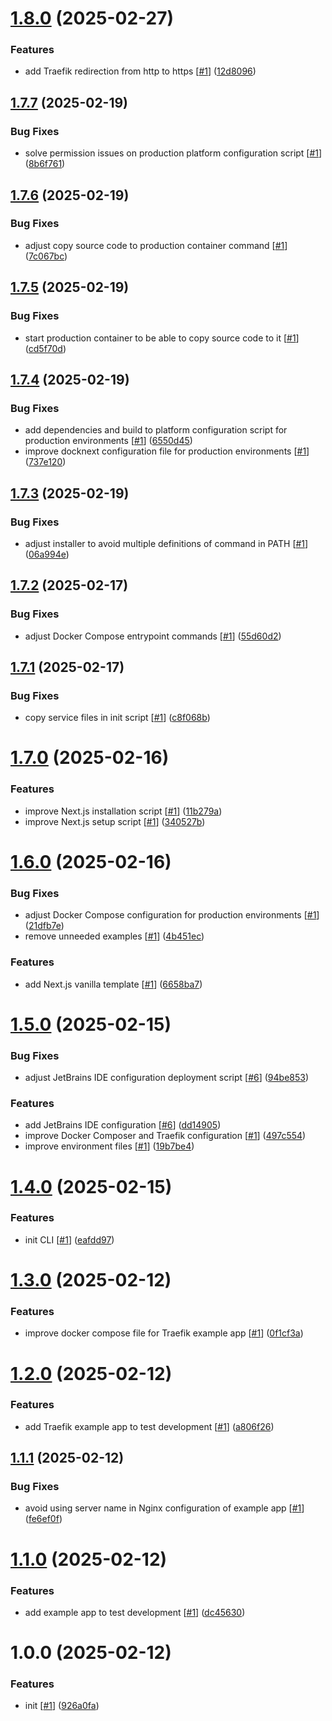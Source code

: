 # [1.8.0](https://github.com/d3p1/docknext/compare/v1.7.7...v1.8.0) (2025-02-27)


### Features

* add Traefik redirection from http to https [[#1](https://github.com/d3p1/docknext/issues/1)] ([12d8096](https://github.com/d3p1/docknext/commit/12d8096570a3282d6b5cca754f552adf990a9a3c))

## [1.7.7](https://github.com/d3p1/docknext/compare/v1.7.6...v1.7.7) (2025-02-19)


### Bug Fixes

* solve permission issues on production platform configuration script [[#1](https://github.com/d3p1/docknext/issues/1)] ([8b6f761](https://github.com/d3p1/docknext/commit/8b6f761ae07d59014bd4865c047bc9c0c4605f46))

## [1.7.6](https://github.com/d3p1/docknext/compare/v1.7.5...v1.7.6) (2025-02-19)


### Bug Fixes

* adjust copy source code to production container command [[#1](https://github.com/d3p1/docknext/issues/1)] ([7c067bc](https://github.com/d3p1/docknext/commit/7c067bc7fef504cd173f680f102cf9abb4c2a5d0))

## [1.7.5](https://github.com/d3p1/docknext/compare/v1.7.4...v1.7.5) (2025-02-19)


### Bug Fixes

* start production container to be able to copy source code to it [[#1](https://github.com/d3p1/docknext/issues/1)] ([cd5f70d](https://github.com/d3p1/docknext/commit/cd5f70dafc6cf3b406dffb41d54f60702c792fd3))

## [1.7.4](https://github.com/d3p1/docknext/compare/v1.7.3...v1.7.4) (2025-02-19)


### Bug Fixes

* add dependencies and build to platform configuration script for production environments [[#1](https://github.com/d3p1/docknext/issues/1)] ([6550d45](https://github.com/d3p1/docknext/commit/6550d45a4e834b7488c85184f6f9c55c045fa363))
* improve docknext configuration file for production environments [[#1](https://github.com/d3p1/docknext/issues/1)] ([737e120](https://github.com/d3p1/docknext/commit/737e120b66f9530a40da14b702a219409ac5cc59))

## [1.7.3](https://github.com/d3p1/docknext/compare/v1.7.2...v1.7.3) (2025-02-19)


### Bug Fixes

* adjust installer to avoid multiple definitions of command in PATH [[#1](https://github.com/d3p1/docknext/issues/1)] ([06a994e](https://github.com/d3p1/docknext/commit/06a994ebd7a468647fe293d36837ea0e7e9be66c))

## [1.7.2](https://github.com/d3p1/docknext/compare/v1.7.1...v1.7.2) (2025-02-17)


### Bug Fixes

* adjust Docker Compose entrypoint commands [[#1](https://github.com/d3p1/docknext/issues/1)] ([55d60d2](https://github.com/d3p1/docknext/commit/55d60d28305928bde01461bf6b90fd15420adffe))

## [1.7.1](https://github.com/d3p1/docknext/compare/v1.7.0...v1.7.1) (2025-02-17)


### Bug Fixes

* copy service files in init script [[#1](https://github.com/d3p1/docknext/issues/1)] ([c8f068b](https://github.com/d3p1/docknext/commit/c8f068b7660b6af93ef218ec3e885388965ea538))

# [1.7.0](https://github.com/d3p1/docknext/compare/v1.6.0...v1.7.0) (2025-02-16)


### Features

* improve Next.js installation script [[#1](https://github.com/d3p1/docknext/issues/1)] ([11b279a](https://github.com/d3p1/docknext/commit/11b279a4f927179e902f11b683337202ad79da9a))
* improve Next.js setup script [[#1](https://github.com/d3p1/docknext/issues/1)] ([340527b](https://github.com/d3p1/docknext/commit/340527be5cca5beedb2997bc334fb170ffad3c49))

# [1.6.0](https://github.com/d3p1/docknext/compare/v1.5.0...v1.6.0) (2025-02-16)


### Bug Fixes

* adjust Docker Compose configuration for production environments [[#1](https://github.com/d3p1/docknext/issues/1)] ([21dfb7e](https://github.com/d3p1/docknext/commit/21dfb7ec01851130e8866a0766027f9fe4ecde92))
* remove unneeded examples [[#1](https://github.com/d3p1/docknext/issues/1)] ([4b451ec](https://github.com/d3p1/docknext/commit/4b451ec03ce7a490c246b72f7e7eed0966c9bd7c))


### Features

* add Next.js vanilla template [[#1](https://github.com/d3p1/docknext/issues/1)] ([6658ba7](https://github.com/d3p1/docknext/commit/6658ba72102f4814d8803d5c7fc697d1571a49a4))

# [1.5.0](https://github.com/d3p1/docknext/compare/v1.4.0...v1.5.0) (2025-02-15)


### Bug Fixes

* adjust JetBrains IDE configuration deployment script [[#6](https://github.com/d3p1/docknext/issues/6)] ([94be853](https://github.com/d3p1/docknext/commit/94be853367e2211d40e6a5b4308ab79b5a533b12))


### Features

* add JetBrains IDE configuration [[#6](https://github.com/d3p1/docknext/issues/6)] ([dd14905](https://github.com/d3p1/docknext/commit/dd14905e90c31d22cc1f7c023fadacee9942d439))
* improve Docker Composer and Traefik configuration [[#1](https://github.com/d3p1/docknext/issues/1)] ([497c554](https://github.com/d3p1/docknext/commit/497c554a452bbdc90abf575c2a9ee2713af0e840))
* improve environment files [[#1](https://github.com/d3p1/docknext/issues/1)] ([19b7be4](https://github.com/d3p1/docknext/commit/19b7be4a9d8c6585f9ee3b98a949e5ac9ae006c5))

# [1.4.0](https://github.com/d3p1/docknext/compare/v1.3.0...v1.4.0) (2025-02-15)


### Features

* init CLI [[#1](https://github.com/d3p1/docknext/issues/1)] ([eafdd97](https://github.com/d3p1/docknext/commit/eafdd97592ca0deaf560e81f2bedb171f4ff9f14))

# [1.3.0](https://github.com/d3p1/docknext/compare/v1.2.0...v1.3.0) (2025-02-12)


### Features

* improve docker compose file for Traefik example app [[#1](https://github.com/d3p1/docknext/issues/1)] ([0f1cf3a](https://github.com/d3p1/docknext/commit/0f1cf3a20eb2587403d249618296508039d5ab50))

# [1.2.0](https://github.com/d3p1/docknext/compare/v1.1.1...v1.2.0) (2025-02-12)


### Features

* add Traefik example app to test development [[#1](https://github.com/d3p1/docknext/issues/1)] ([a806f26](https://github.com/d3p1/docknext/commit/a806f26ff9b37527efb9c94c95c4aa2457b89a72))

## [1.1.1](https://github.com/d3p1/docknext/compare/v1.1.0...v1.1.1) (2025-02-12)


### Bug Fixes

* avoid using server name in Nginx configuration of example app [[#1](https://github.com/d3p1/docknext/issues/1)] ([fe6ef0f](https://github.com/d3p1/docknext/commit/fe6ef0f06225851ccfc0e33a01496b33299ccabd))

# [1.1.0](https://github.com/d3p1/docknext/compare/v1.0.0...v1.1.0) (2025-02-12)


### Features

* add example app to test development [[#1](https://github.com/d3p1/docknext/issues/1)] ([dc45630](https://github.com/d3p1/docknext/commit/dc45630f75baf8b15ab7d12a8ad0419ccb943568))

# 1.0.0 (2025-02-12)


### Features

* init [[#1](https://github.com/d3p1/docknext/issues/1)] ([926a0fa](https://github.com/d3p1/docknext/commit/926a0fad3f1317f83fe6baa7603fb77935705ede))
